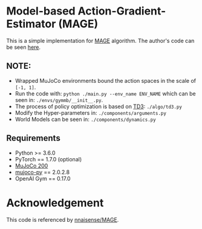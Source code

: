 Model-based Action-Gradient-Estimator (MAGE)
===================

This is a simple implementation for [MAGE](https://arxiv.org/pdf/2004.14309.pdf) algorithm.
The author's code can be seen [here](https://github.com/nnaisense/MAGE).

## NOTE:
* Wrapped MuJoCo environments bound the action spaces in the scale of `[-1, 1]`.
* Run the code with: `python ./main.py --env_name ENV_NAME` which can be seen in: `./envs/gymmb/__init__.py`.
* The process of policy optimization is based on [TD3](http://proceedings.mlr.press/v80/fujimoto18a/fujimoto18a.pdf): `./algo/td3.py`
* Modify the Hyper-parameters in: `./components/arguments.py`
* World Models can be seen in: `./components/dynamics.py`

## Requirements
* Python >= 3.6.0
* PyTorch == 1.7.0 (optional)
* [MuJoCo 200](https://roboti.us/)
* [mujoco-py](https://github.com/openai/mujoco-py) == 2.0.2.8
* OpenAI Gym == 0.17.0

# Acknowledgement
This code is referenced by [nnaisense/MAGE](https://github.com/nnaisense/MAGE). <br>